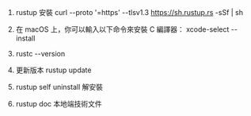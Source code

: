 1. rustup 安裝
 curl --proto '=https' --tlsv1.3 https://sh.rustup.rs -sSf | sh

2. 在 macOS 上，你可以輸入以下命令來安裝 C 編譯器： 
xcode-select --install

3. rustc --version

4. 更新版本 rustup update

5. rustup self uninstall 解安裝

6. rustup doc 本地端技術文件